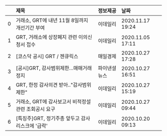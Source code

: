 |    | 제목                                                 | 정보제공     | 날짜             |
|---:|:-----------------------------------------------------|:-------------|:-----------------|
|  0 | 거래소, GRT에 내년 11월 8일까지 개선기간 부여        | 이데일리     | 2020.11.17 19:24 |
|  1 | GRT, 거래소에 상장폐지 관련 이의신청서 접수          | 이데일리     | 2020.11.05 17:11 |
|  2 | [코스닥 공시] GRT / 젠큐릭스                         | 매일경제     | 2020.10.27 17:28 |
|  3 | [공시]GRT, 감사범위제한…매매거래 정지                | 파이낸셜뉴스 | 2020.10.27 16:51 |
|  4 | GRT, 한정 감사의견 받아.."감사범위제한"              | 이데일리     | 2020.10.27 15:19 |
|  5 | 거래소, GRT에 감사보고서 비적정설 관련 조회공시 요구 | 이데일리     | 2020.10.27 09:44 |
|  6 | [특징주]GRT, 정기주총 앞두고 감사리스크에 '급락'     | 이데일리     | 2020.10.20 09:13 |